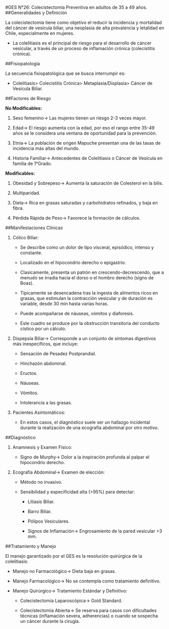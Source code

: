 #GES N°26: Colecistectomía Preventiva en adultos de 35 a 49 años.
##Generalidades y Definición

La colecistectomía tiene como objetivo el reducir la incidencia y mortalidad del cáncer de vesícula biliar, una neoplasia de alta prevalencia y letalidad en Chile, especialmente en mujeres.

* La colelitiasis es el principal de riesgo para el desarrollo de cáncer vesicular, a través de un proceso de inflamación crónica (colecistitis crónica).

##Fisiopatología

La secuencia fisiopatológica que se busca interrumpir es: 

* Colelitiasis> Colecistitis Crónica> Metaplasia/Displasia> Cáncer de Vesícula Biliar.

##Factores de Riesgo

**No Modificables:**

1. Sexo femenino→ Las mujeres tienen un riesgo 2-3 veces mayor.

2. Edad→ El riesgo aumenta con la edad, por eso el rango entre 35-49 años se le considera una ventana de oportunidad para la prevención.

3. Etnia→ La población de origen Mapuche presentan una de las tasas de incidencia más altas del mundo.

4. Historia Familiar→ Antecedentes de Colelitiasis o Cáncer de Vesícula en familia de 1°Grado.

**Modificables:**

1. Obesidad y Sobrepeso→ Aumenta la saturación de Colesterol en la bilis.

2. Multiparidad.

3. Dieta→ Rica en grasas saturadas y carbohidratos refinados, y baja en fibra.

4. Pérdida Rápida de Peso→ Favorece la formación de cálculos.

##Manifestaciones Clínicas

1. Cólico Biliar:

	* Se describe como un dolor de tipo visceral, episódico, intenso y constante.
	
	* Localizado en el hipocondrio derecho o epigastrio.
	
	* Clasicamente, presenta un patrón en crescendo-decrescendo, que a menudo se irradia hacia el dorso o el hombro derecho (signo de Boas).
	
	* Típicamente se desencadena tras la ingesta de alimentos ricos en grasas, que estimulan la contracción vesicular y de duración es variable, desde 30 min hasta varias horas.
	
	* Puede acompañarse de náuseas, vómitos y diaforesis.
	
	* Este cuadro se produce por la obstrucción transitoria del conducto cístico por un cálculo.
	
2. Dispepsia Biliar→ Corresponde a un conjunto de síntomas digestivos más inespecíficos, que incluye:

	* Sensación de Pesadez Postprandial.
	
	* Hinchazón abdominal.
	
	* Eructos.
	
	* Náuseas.
	
	* Vómitos.
	
	* Intolerancia a las grasas.

3. Pacientes Asintomáticos:

	* En estos casos, el diagnóstico suele ser un hallazgo incidental durante la realización de una ecografía abdominal por otro motivo.
	
##Diagnóstico

1. Anamnesis y Examen Físico:

	* Signo de Murphy→ Dolor a la inspiración profunda al palpar el hipocondrio derecho.
	
2. Ecografía Abdominal→ Examen de elección:

	* Método no invasivo.
	
	* Sensibilidad y especificidad alta (>95%) para detectar:
	
		* Litiasis Biliar.
		
		* Barro Biliar.
		
		* Pólipos Vesiculares.
		
		* Signos de Inflamación→ Engrosamiento de la pared vesicular >3 mm.
		
##Tratamiento y Manejo

El manejo garantizado por el GES es la resolución quirúrgica de la colelitiasis:

* Manejo no Farmacológico→ Dieta baja en grasas.

* Manejo Farmacológico→ No se contempla como tratamiento definitivo.

* Manejo Quirúrgico→ Tratamiento Estándar y Definitivo:

	* Colecistectomía Laparoscópica→ Gold Standard.
	
	* Colecistectomía Abierta→ Se reserva para casos con dificultades técnicas (inflamación severa, adherencias) o cuando se sospecha un cáncer durante la cirugía.